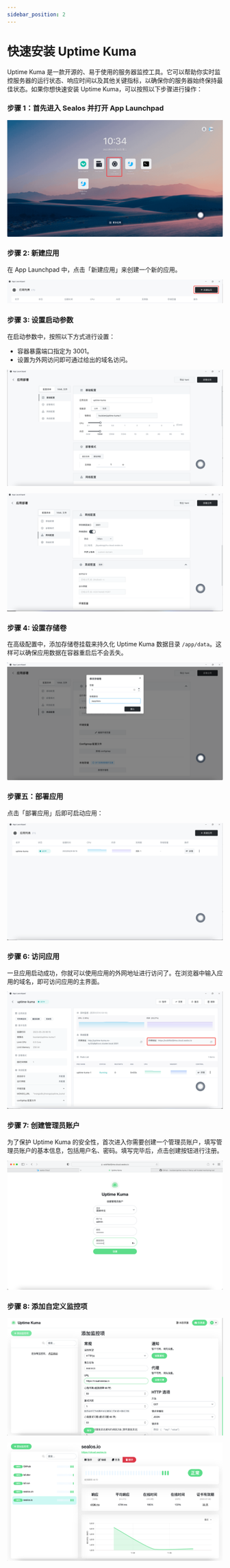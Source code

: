 ```yaml
---
sidebar_position: 2
---
```


# 快速安装 Uptime Kuma

Uptime Kuma 是一款开源的、易于使用的服务器监控工具。它可以帮助你实时监控服务器的运行状态、响应时间以及其他关键指标，以确保你的服务器始终保持最佳状态。如果你想快速安装 Uptime Kuma，可以按照以下步骤进行操作：

### 步骤 1：首先进入 Sealos 并打开 App Launchpad

![](./images/uptimekuma_img-1.png)

### 步骤 2: 新建应用

在 App Launchpad 中，点击「新建应用」来创建一个新的应用。

![](./images/uptimekuma_img-2.png)

### 步骤 3: 设置启动参数

在启动参数中，按照以下方式进行设置：

- 容器暴露端口指定为 3001。
- 设置为外网访问即可通过给出的域名访问。

![](./images/uptimekuma_img-3.png)

![](./images/uptimekuma_img-4.png)

### 步骤 4: 设置存储卷

在高级配置中，添加存储卷挂载来持久化 Uptime Kuma 数据目录 `/app/data`。这样可以确保应用数据在容器重启后不会丢失。

![](./images/uptimekuma_img-5.png)

### 步骤五：部署应用

点击「部署应用」后即可启动应用：

![](./images/uptimekuma_img-6.png)

### 步骤 6: 访问应用

一旦应用启动成功，你就可以使用应用的外网地址进行访问了。在浏览器中输入应用的域名，即可访问应用的主界面。

![](./images/uptimekuma_img-7.png)

### 步骤 7: 创建管理员账户

为了保护 Uptime Kuma 的安全性，首次进入你需要创建一个管理员账户，填写管理员账户的基本信息，包括用户名、密码。填写完毕后，点击创建按钮进行注册。

![](./images/uptimekuma_img-8.png)

### 步骤 8: 添加自定义监控项

![](./images/uptimekuma_img-9.png)

![](./images/uptimekuma_img-10.png)